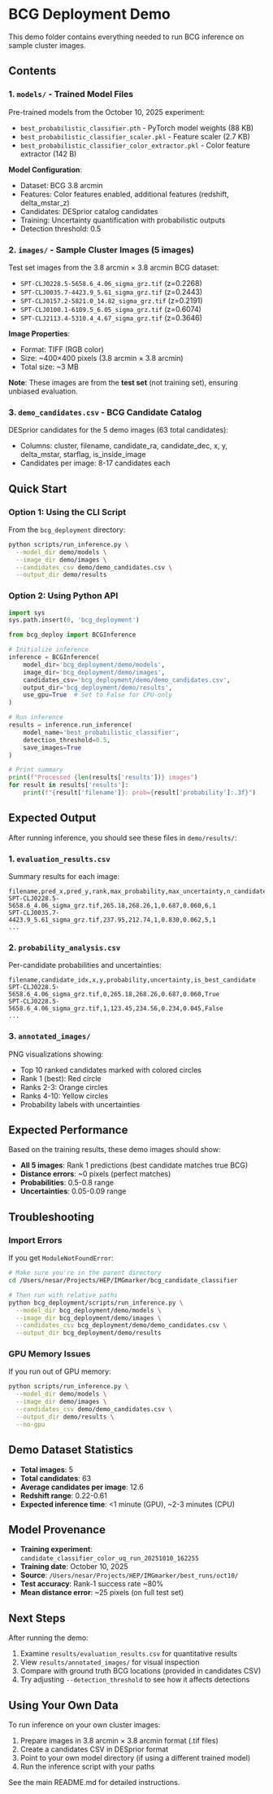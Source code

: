 # BCG Deployment Demo

This demo folder contains everything needed to run BCG inference on sample cluster images.

## Contents

### 1. `models/` - Trained Model Files
Pre-trained models from the October 10, 2025 experiment:
- `best_probabilistic_classifier.pth` - PyTorch model weights (88 KB)
- `best_probabilistic_classifier_scaler.pkl` - Feature scaler (2.7 KB)
- `best_probabilistic_classifier_color_extractor.pkl` - Color feature extractor (142 B)

**Model Configuration**:
- Dataset: BCG 3.8 arcmin
- Features: Color features enabled, additional features (redshift, delta_mstar_z)
- Candidates: DESprior catalog candidates
- Training: Uncertainty quantification with probabilistic outputs
- Detection threshold: 0.5

### 2. `images/` - Sample Cluster Images (5 images)
Test set images from the 3.8 arcmin × 3.8 arcmin BCG dataset:
- `SPT-CLJ0228.5-5658.6_4.06_sigma_grz.tif` (z=0.2268)
- `SPT-CLJ0035.7-4423.9_5.61_sigma_grz.tif` (z=0.2443)
- `SPT-CLJ0157.2-5821.0_14.82_sigma_grz.tif` (z=0.2191)
- `SPT-CLJ0100.1-6109.5_6.05_sigma_grz.tif` (z=0.6074)
- `SPT-CLJ2113.4-5310.4_4.67_sigma_grz.tif` (z=0.3646)

**Image Properties**:
- Format: TIFF (RGB color)
- Size: ~400×400 pixels (3.8 arcmin × 3.8 arcmin)
- Total size: ~3 MB

**Note**: These images are from the **test set** (not training set), ensuring unbiased evaluation.

### 3. `demo_candidates.csv` - BCG Candidate Catalog
DESprior candidates for the 5 demo images (63 total candidates):
- Columns: cluster, filename, candidate_ra, candidate_dec, x, y, delta_mstar, starflag, is_inside_image
- Candidates per image: 8-17 candidates each

## Quick Start

### Option 1: Using the CLI Script

From the `bcg_deployment` directory:

```bash
python scripts/run_inference.py \
  --model_dir demo/models \
  --image_dir demo/images \
  --candidates_csv demo/demo_candidates.csv \
  --output_dir demo/results
```

### Option 2: Using Python API

```python
import sys
sys.path.insert(0, 'bcg_deployment')

from bcg_deploy import BCGInference

# Initialize inference
inference = BCGInference(
    model_dir='bcg_deployment/demo/models',
    image_dir='bcg_deployment/demo/images',
    candidates_csv='bcg_deployment/demo/demo_candidates.csv',
    output_dir='bcg_deployment/demo/results',
    use_gpu=True  # Set to False for CPU-only
)

# Run inference
results = inference.run_inference(
    model_name='best_probabilistic_classifier',
    detection_threshold=0.5,
    save_images=True
)

# Print summary
print(f"Processed {len(results['results'])} images")
for result in results['results']:
    print(f"{result['filename']}: prob={result['probability']:.3f}")
```

## Expected Output

After running inference, you should see these files in `demo/results/`:

### 1. `evaluation_results.csv`
Summary results for each image:
```csv
filename,pred_x,pred_y,rank,max_probability,max_uncertainty,n_candidates,n_detections
SPT-CLJ0228.5-5658.6_4.06_sigma_grz.tif,265.18,268.26,1,0.687,0.060,6,1
SPT-CLJ0035.7-4423.9_5.61_sigma_grz.tif,237.95,212.74,1,0.830,0.062,5,1
...
```

### 2. `probability_analysis.csv`
Per-candidate probabilities and uncertainties:
```csv
filename,candidate_idx,x,y,probability,uncertainty,is_best_candidate
SPT-CLJ0228.5-5658.6_4.06_sigma_grz.tif,0,265.18,268.26,0.687,0.060,True
SPT-CLJ0228.5-5658.6_4.06_sigma_grz.tif,1,123.45,234.56,0.234,0.045,False
...
```

### 3. `annotated_images/`
PNG visualizations showing:
- Top 10 ranked candidates marked with colored circles
- Rank 1 (best): Red circle
- Ranks 2-3: Orange circles
- Ranks 4-10: Yellow circles
- Probability labels with uncertainties

## Expected Performance

Based on the training results, these demo images should show:
- **All 5 images**: Rank 1 predictions (best candidate matches true BCG)
- **Distance errors**: ~0 pixels (perfect matches)
- **Probabilities**: 0.5-0.8 range
- **Uncertainties**: 0.05-0.09 range

## Troubleshooting

### Import Errors
If you get `ModuleNotFoundError`:
```bash
# Make sure you're in the parent directory
cd /Users/nesar/Projects/HEP/IMGmarker/bcg_candidate_classifier

# Then run with relative paths
python bcg_deployment/scripts/run_inference.py \
  --model_dir bcg_deployment/demo/models \
  --image_dir bcg_deployment/demo/images \
  --candidates_csv bcg_deployment/demo/demo_candidates.csv \
  --output_dir bcg_deployment/demo/results
```

### GPU Memory Issues
If you run out of GPU memory:
```bash
python scripts/run_inference.py \
  --model_dir demo/models \
  --image_dir demo/images \
  --candidates_csv demo/demo_candidates.csv \
  --output_dir demo/results \
  --no-gpu
```

## Demo Dataset Statistics

- **Total images**: 5
- **Total candidates**: 63
- **Average candidates per image**: 12.6
- **Redshift range**: 0.22-0.61
- **Expected inference time**: <1 minute (GPU), ~2-3 minutes (CPU)

## Model Provenance

- **Training experiment**: `candidate_classifier_color_uq_run_20251010_162255`
- **Training date**: October 10, 2025
- **Source**: `/Users/nesar/Projects/HEP/IMGmarker/best_runs/oct10/`
- **Test accuracy**: Rank-1 success rate ~80%
- **Mean distance error**: ~25 pixels (on full test set)

## Next Steps

After running the demo:
1. Examine `results/evaluation_results.csv` for quantitative results
2. View `results/annotated_images/` for visual inspection
3. Compare with ground truth BCG locations (provided in candidates CSV)
4. Try adjusting `--detection_threshold` to see how it affects detections

## Using Your Own Data

To run inference on your own cluster images:
1. Prepare images in 3.8 arcmin × 3.8 arcmin format (.tif files)
2. Create a candidates CSV in DESprior format
3. Point to your own model directory (if using a different trained model)
4. Run the inference script with your paths

See the main README.md for detailed instructions.
